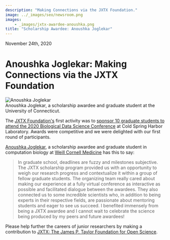 ```yaml
---
description: "Making Connections via the JXTX Foundation."
image: ../_images/seo/newsroom.png
images:
    - _images/jxtx-awardee-anoushka.png
title: "Scholarship Awardee: Anoushka Joglekar"
---
```


<Date>November 24th, 2020</Date>

# Anoushka Joglekar: Making Connections via the JXTX Foundation

<Image alt="Anoushka Joglekar" image={props.images[0]} />
<Figcaption>Anoushka Joglekar, a scholarship awardee and graduate student at the University of Connecticut.</Figcaption>

The [JXTX Foundation's][1] first activity was to [sponsor 10 graduate students to attend the 2020 Biological Data Science Conference][2] at Cold Spring Harbor Laboratory. Awards were competitive and we were delighted with our first round of participants.

[Anoushka Joglekar][3], a scholarship awardee and graduate student in computation biology at [Weill Cornell Medicine][4] has this to say:

> In graduate school, deadlines are fuzzy and milestones subjective. The JXTX scholarship program provided us with an opportunity to weigh our research progress and contextualize it within a group of fellow graduate students. The organizing team really cared about making our experience at a fully virtual conference as interactive as possible and facilitated dialogue between the awardees. They also connected us to some incredible scientists who, in addition to being experts in their respective fields, are passionate about mentoring students and eager to see us succeed. I benefited immensely from being a JXTX awardee and I cannot wait to celebrate the science being produced by my peers and future awardees!

Please help further the careers of junior researchers by making a contribution to [JXTX: The James P. Taylor Foundation for Open Science][1].

[1]: /about
[2]: /news/2020-10-jxtx-awardees/
[3]: https://twitter.com/noush_joglekar
[4]: https://weill.cornell.edu/research
